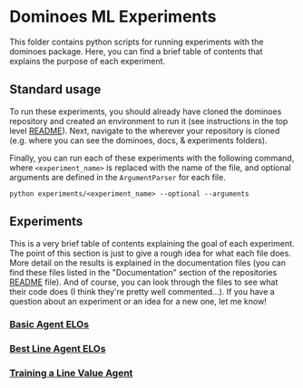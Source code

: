 # Dominoes ML Experiments

This folder contains python scripts for running experiments with the dominoes 
package. Here, you can find a brief table of contents that explains the 
purpose of each experiment.

## Standard usage
To run these experiments, you should already have cloned the dominoes 
repository and created an environment to run it (see instructions in the top
level [README](../README.md)). Next, navigate to the wherever your repository
is cloned (e.g. where you can see the dominoes, docs, & experiments folders). 

Finally, you can run each of these experiments with the following command, 
where `<experiment_name>` is replaced with the name of the file, and optional
arguments are defined in the `ArgumentParser` for each file. 
```
python experiments/<experiment_name> --optional --arguments
```

## Experiments
This is a very brief table of contents explaining the goal of each experiment.
The point of this section is just to give a rough idea for what each file 
does. More detail on the results is explained in the documentation files (you 
can find these files listed in the "Documentation" section of the repositories 
[README](../README.md) file). And of course, you can look through the files to 
see what their code does (I think they're pretty well commented...). If you
have a question about an experiment or an idea for a new one, let me know!

### [Basic Agent ELOs](basicAgentELOs.py)

### [Best Line Agent ELOs](bestLineAgentELOs.py)

### [Training a Line Value Agent](experiment.py)

